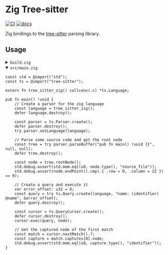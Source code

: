 # Zig Tree-sitter

[![CI][ci]](https://github.com/tree-sitter/zig-tree-sitter/actions/workflows/ci.yml)
[![docs][docs]](https://tree-sitter.github.io/zig-tree-sitter/)

Zig bindings to the [tree-sitter] parsing library.

## Usage

<details>
<summary><code>build.zig</code></summary>

```zig
const std = @import("std");

pub fn build(b: *std.Build) void {
    const target = b.standardTargetOptions(.{});
    const optimize = b.standardOptimizeOption(.{});

    const exe = b.addExecutable(.{
        .name = "zig-tree-sitter-usage",
        .root_source_file = b.path("src/main.zig"),
        .target = target,
        .optimize = optimize,
    });
    b.installArtifact(exe);

    const tree_sitter = b.dependency("tree_sitter", .{
        .target = target,
        .optimize = optimize,
    });
    exe.root_module.addImport("tree-sitter", tree_sitter.module("tree-sitter"));

    const tree_sitter_zig = b.dependency("tree_sitter_zig", .{
        .target = target,
        .optimize = optimize,
    });
    exe.linkLibrary(tree_sitter_zig.artifact("tree-sitter-zig"));

    const run_cmd = b.addRunArtifact(exe);
    run_cmd.step.dependOn(b.getInstallStep());
    const run_step = b.step("run", "Run the example");
    run_step.dependOn(&run_cmd.step);
}
```

</details>

<details open>
<summary><code>src/main.zig</code></summary>

```zig
const std = @import("std");
const ts = @import("tree-sitter");

extern fn tree_sitter_zig() callconv(.c) *ts.Language;

pub fn main() !void {
    // Create a parser for the zig language
    const language = tree_sitter_zig();
    defer language.destroy();

    const parser = ts.Parser.create();
    defer parser.destroy();
    try parser.setLanguage(language);

    // Parse some source code and get the root node
    const tree = try parser.parseBuffer("pub fn main() !void {}", null, null);
    defer tree.destroy();

    const node = tree.rootNode();
    std.debug.assert(std.mem.eql(u8, node.type(), "source_file"));
    std.debug.assert(node.endPoint().cmp(.{ .row = 0, .column = 22 }) == 0);

    // Create a query and execute it
    var error_offset: u32 = 0;
    const query = try ts.Query.create(language, "name: (identifier) @name", &error_offset);
    defer query.destroy();

    const cursor = ts.QueryCursor.create();
    defer cursor.destroy();
    cursor.exec(query, node);

    // Get the captured node of the first match
    const match = cursor.nextMatch().?;
    const capture = match.captures[0].node;
    std.debug.assert(std.mem.eql(u8, capture.type(), "identifier"));
}
```

</details>

[tree-sitter]: https://tree-sitter.github.io/tree-sitter/
[ci]: https://img.shields.io/github/actions/workflow/status/tree-sitter/zig-tree-sitter/ci.yml?logo=github&label=CI
[docs]: https://img.shields.io/github/deployments/tree-sitter/zig-tree-sitter/github-pages?logo=zig&label=API%20Docs
